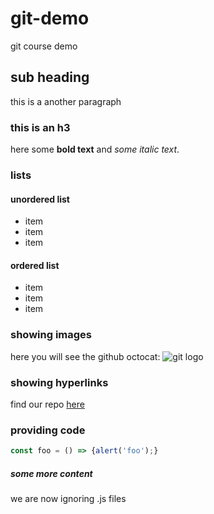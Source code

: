 # git-demo
git course demo

## sub heading
this is a another paragraph

### this is an h3
here some **bold text** and *some italic text*.

### lists
#### unordered list
* item
* item
* item

#### ordered list
* item
* item
* item

### showing images
here you will see the github octocat:
![git logo](https://github.githubassets.com/images/modules/logos_page/Octocat.png)

### showing hyperlinks
find our repo [here](https://github.com/altshiftR/git-demo)

### providing code
```javascript
const foo = () => {alert('foo');}
``` 

##### some more content
we are now ignoring .js files

